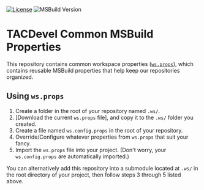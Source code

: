 [![License][Badges.License]][Links.License]
![MSBuild Version][Badges.MSBuildVersion]

# TACDevel Common MSBuild Properties

This repository contains common workspace properties ([`ws.props`][Links.WSPropsFile]), which
contains reusable MSBuild properties that help keep our repositories organized.

## Using `ws.props`

1. Create a folder in the root of your repository named `.ws/`.
2. [Download the current `ws.props` file], and copy it to the `.ws/` folder you created.
3. Create a file named `ws.config.props` in the root of your repository.
4. Override/Configure whatever properties from `ws.props` that suit your fancy.
5. Import the `ws.props` file into your project. (Don\'t worry, your `ws.config.props` are automatically imported.)

You can alternatively add this repository into a submodule located at `.ws/` in the root directory of your project,
then follow steps 3 through 5 listed above.

<!-- Badges -->
[Badges.License]: https://badgen.net/badge/license/MIT/blue
[Badges.MSBuildVersion]: https://badgen.net/badge/MSBuild/15.0/purple

<!-- Links -->
[Links.License]: https://github.com/tacdevel/ws.props/blob/master/LICENSE.md
[Links.WSPropsFile]: https://github.com/tacdevel/ws.props/blob/master/ws.props